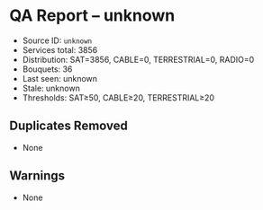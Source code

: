 # QA Report – unknown

- Source ID: `unknown`
- Services total: 3856
- Distribution: SAT=3856, CABLE=0, TERRESTRIAL=0, RADIO=0
- Bouquets: 36
- Last seen: unknown
- Stale: unknown
- Thresholds: SAT≥50, CABLE≥20, TERRESTRIAL≥20

## Duplicates Removed
- None

## Warnings
- None
